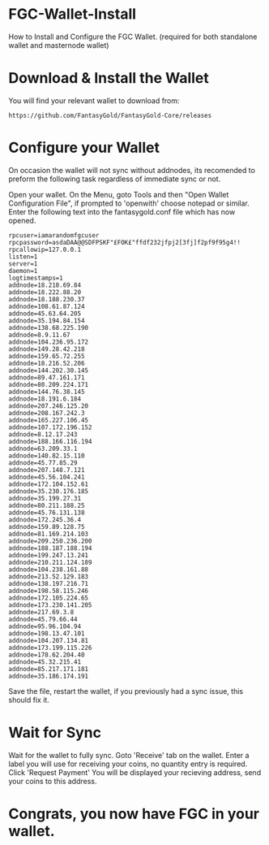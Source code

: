 # FGC-Wallet-Install
How to Install and Configure the FGC Wallet. (required for both standalone wallet and masternode wallet)

# Download & Install the Wallet
You will find your relevant wallet to download from:

```
https://github.com/FantasyGold/FantasyGold-Core/releases
```

# Configure your Wallet
On occasion the wallet will not sync without addnodes, its recomended to preform the following task regardless of immediate sync or not.

Open your wallet.
On the Menu, goto Tools and then "Open Wallet Configuration File", if prompted to 'openwith' choose notepad or similar.
Enter the following text into the fantasygold.conf file which has now opened.

```
rpcuser=iamarandomfgcuser
rpcpassword=asdaDAA@@SDFPSKF"£FOK£"ffdf232jfpj2[3fj]f2pf9f95g4!! 
rpcallowip=127.0.0.1 
listen=1 
server=1 
daemon=1 
logtimestamps=1
addnode=18.218.69.84
addnode=18.222.88.20
addnode=18.188.230.37
addnode=108.61.87.124
addnode=45.63.64.205
addnode=35.194.84.154
addnode=138.68.225.190
addnode=8.9.11.67
addnode=104.236.95.172
addnode=149.28.42.218
addnode=159.65.72.255
addnode=18.216.52.206
addnode=144.202.30.145
addnode=89.47.161.171
addnode=80.209.224.171
addnode=144.76.38.145
addnode=18.191.6.184
addnode=207.246.125.20
addnode=208.167.242.3
addnode=165.227.106.45
addnode=107.172.196.152
addnode=8.12.17.243
addnode=188.166.116.194
addnode=63.209.33.1
addnode=140.82.15.110
addnode=45.77.85.29
addnode=207.148.7.121
addnode=45.56.104.241
addnode=172.104.152.61
addnode=35.230.176.185
addnode=35.199.27.31
addnode=80.211.188.25
addnode=45.76.131.138
addnode=172.245.36.4
addnode=159.89.128.75
addnode=81.169.214.103
addnode=209.250.236.200
addnode=188.187.188.194
addnode=199.247.13.241
addnode=210.211.124.189
addnode=104.238.161.88
addnode=213.52.129.183
addnode=138.197.216.71
addnode=198.58.115.246
addnode=172.105.224.65
addnode=173.230.141.205
addnode=217.69.3.8
addnode=45.79.66.44
addnode=95.96.104.94
addnode=198.13.47.101
addnode=104.207.134.81
addnode=173.199.115.226
addnode=178.62.204.40
addnode=45.32.215.41
addnode=85.217.171.181
addnode=35.186.174.191
```

Save the file, restart the wallet, if you previously had a sync issue, this should fix it.

# Wait for Sync

Wait for the wallet to fully sync.
Goto 'Receive' tab on the wallet.
Enter a label you will use for receiving your coins, no quantity entry is required.
Click 'Request Payment'
You will be displayed your recieving address, send your coins to this address.

# Congrats, you now have FGC in your wallet.
